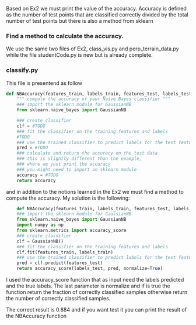 Based on Ex2 we must print the value of the accuracy. Accuracy is defined as the number of test points that are classified correctly divided by the total number of test points but there is also a method from sklearn

### Find a method to calculate the accuracy.
We use the same two files of Ex2, class_vis.py and perp_terrain_data.py while the file studentCode.py is new but is already complete.

### classify.py
This file is presentend as follow
```python
def NBAccuracy(features_train, labels_train, features_test, labels_test):
    """ compute the accuracy of your Naive Bayes classifier """
    ### import the sklearn module for GaussianNB
    from sklearn.naive_bayes import GaussianNB

    ### create classifier
    clf = #TODO
    ### fit the classifier on the training features and labels
    #TODO
    ### use the trained classifier to predict labels for the test features
    pred = #TODO
    ### calculate and return the accuracy on the test data
    ### this is slightly different than the example, 
    ### where we just print the accuracy
    ### you might need to import an sklearn module
    accuracy = #TODO
    return accuracy
```
and in addition to the notions learned in the Ex2 we must find a method to compute the accuracy.
My solution is the following:
```python
	def NBAccuracy(features_train, labels_train, features_test, labels_test):
    ### import the sklearn module for GaussianNB
    from sklearn.naive_bayes import GaussianNB
    import numpy as np
    from sklearn.metrics import accuracy_score
    ### create classifier
    clf = GaussianNB()
    ### fit the classifier on the training features and labels
    clf.fit(features_train, labels_train)
    ### use the trained classifier to predict labels for the test features
    pred = clf.predict(features_test)
    return accuracy_score(labels_test, pred, normalize=True)
```
I used the accuracy_score function that as input need the labels predicted and the true labels. The last parameter is normalize and if is true the function return the fraction of correctly classified samples otherwise return the number of correctly classified samples.

The correct result is 0.884 and if you want test it you can print the result of the NBAccuracy function
 

